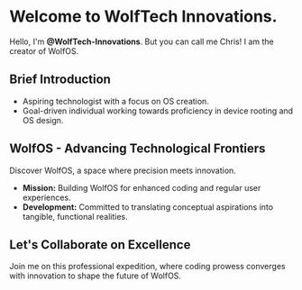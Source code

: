 # Welcome to WolfTech Innovations.

Hello, I'm **@WolfTech-Innovations**. But you can call me Chris! I am the creator of WolfOS.

## Brief Introduction

- Aspiring technologist with a focus on OS creation.
- Goal-driven individual working towards proficiency in device rooting and OS design.

## WolfOS - Advancing Technological Frontiers

Discover WolfOS, a space where precision meets innovation.

- **Mission:** Building WolfOS for enhanced coding and regular user experiences.
- **Development:** Committed to translating conceptual aspirations into tangible, functional realities.

## Let's Collaborate on Excellence

Join me on this professional expedition, where coding prowess converges with innovation to shape the future of WolfOS.
